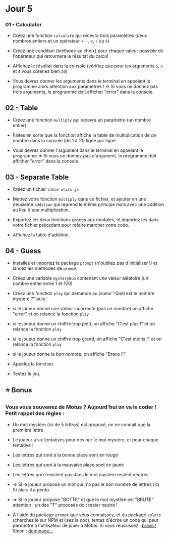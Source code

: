 # Jour 5

### 01 - Calculator

- Créez une fonction `calculate` qui recevra trois paramètres (deux nombres entiers et un opérateur `+`, `-`, `x`, `/` ou `%`)

- Créez une condition (méthode au choix) pour chaque valeur possible de l'opérateur qui retournera le résultat du calcul
- Affichez le résultat dans la console (vérifiez que pour les arguments `5`, `x` et `4` vous obtenez bien `20`)

- Vous devrez donner les arguments dans le terminal en appelant le programme alors attention aux paramètres !
  ⇒ Si vous ne donnez pas trois arguments, le programme doit afficher "error" dans la console.

## 02 - Table

- Créez une fonction `multiply` qui recevra un paramètre (un nombre entier)

- Faites en sorte que la fonction affiche la table de multiplication de ce nombre dans la console (de 1 à 10) ligne par ligne

- Vous devrez donner l'argument dans le terminal en appelant le programme
  ⇒ Si vous ne donnez pas d'argument, le programme doit afficher "error" dans la console.

## 03 - Separate Table

- Créez un fichier `table-utils.js`

- Mettez votre fonction `multiply` dans ce fichier, et ajouter en une deuxieme `addition` qui reprend le même principe mais avec une addition au lieu d'une multiplication.

- Exportez les deux fonctions graces aux modules, et importez les dans votre fichier précedant pour refaire marcher votre code.

- Affichez la table d'addition.

## 04 - Guess

- Installez et importez le package `prompt` (n'oubliez pas d'initialiser !) et lancez les méthodes de `prompt`

- Créez une variable `mysteryNum` contenant une valeur aléatoire (un nombre entier entre 1 et 100)

- Créez une fonction `play` qui demande au joueur "Quel est le nombre mystère ?" puis :
- si le joueur donne une valeur incorrecte (pas un nombre) on affiche "error" et on relance la fonction `play`

- si le joueur donne un chiffre trop petit, on affiche "C'est plus !" et on relance la fonction `play`

- si le joueur donne un chiffre trop grand, on affiche "C'est moins !" et on relance la fonction `play`

- si le joueur donne le bon nombre, on affiche "Bravo !!"

- Appelez la fonction.

- Testez le jeu.

## ⭐ Bonus

### Vous vous souvenez de **Motus** ? Aujourd'hui on va le coder ! Petit rappel des règles :

- Un mot mystère (ici de 5 lettres) est proposé, on ne connaît que la première lettre

- Le joueur a six tentatives pour deviner le mot mystère, et pour chaque tentative :

- Les lettres qui sont à la bonne place sont en rouge

- Les lettres qui sont à la mauvaise place sont en jaune

- Les lettres qui n'existent pas dans le mot mystère restent neutres

- ⇒ Si le joueur propose un mot qui n'a pas le bon nombre de lettres (ici 5) alors il a perdu

- ⇒ Si le joueur propose "BOTTE" et que le mot mystère est "BRUTE" attention : un des "T" proposés doit rester neutre !

- À l'aide du package `prompt` que vous connaissez, et du package `colors` (cherchez le sur NPM et lisez la doc), tentez d'écrire un code qui peut permettre à l'utilisateur de jouer à Motus. Si vous réussissez : [bravo !](https://youtu.be/Kz4-Z-s5R9o) Sinon : [dommage...](https://youtu.be/y_sG_lPgMvk)
